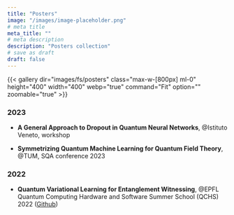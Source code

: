 ```yaml
---
title: "Posters"
image: "/images/image-placeholder.png"
# meta title
meta_title: ""
# meta description
description: "Posters collection"
# save as draft
draft: false
---
```

{{< gallery dir="images/fs/posters" class="max-w-[800px] ml-0" height="400" width="400" webp="true" command="Fit" option="" zoomable="true" >}}

### 2023

- **A General Approach to Dropout in Quantum Neural Networks**, @Istituto Veneto, workshop

- **Symmetrizing Quantum Machine Learning for Quantum Field Theory**, @TUM, SQA conference 2023

### 2022

- **Quantum Variational Learning for Entanglement Witnessing**, @EPFL Quantum Computing Hardware and Software Summer School (QCHS) 2022 ([Github](https://github.com/fran-scala/Quantum_computing_talks/tree/main/Research/QCHS2022))


